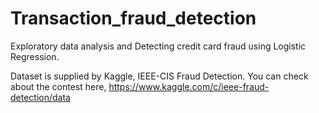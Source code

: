 # Transaction_fraud_detection
Exploratory data analysis and Detecting credit card fraud using Logistic Regression.

Dataset is supplied by Kaggle, IEEE-CIS Fraud Detection.
You can check about the contest here,
https://www.kaggle.com/c/ieee-fraud-detection/data
